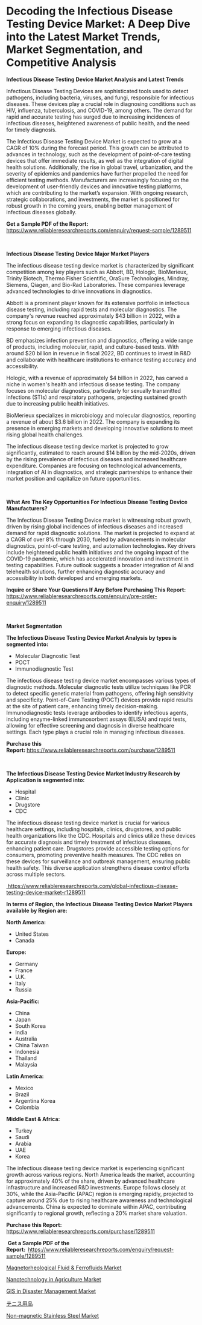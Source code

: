 <p><h1>Decoding the Infectious Disease Testing Device Market: A Deep Dive into the Latest Market Trends, Market Segmentation, and Competitive Analysis</h1></p><p><strong>Infectious Disease Testing Device Market Analysis and Latest Trends</strong></p>
<p><p>Infectious Disease Testing Devices are sophisticated tools used to detect pathogens, including bacteria, viruses, and fungi, responsible for infectious diseases. These devices play a crucial role in diagnosing conditions such as HIV, influenza, tuberculosis, and COVID-19, among others. The demand for rapid and accurate testing has surged due to increasing incidences of infectious diseases, heightened awareness of public health, and the need for timely diagnosis.</p><p>The Infectious Disease Testing Device Market is expected to grow at a CAGR of 10% during the forecast period. This growth can be attributed to advances in technology, such as the development of point-of-care testing devices that offer immediate results, as well as the integration of digital health solutions. Additionally, the rise in global travel, urbanization, and the severity of epidemics and pandemics have further propelled the need for efficient testing methods. Manufacturers are increasingly focusing on the development of user-friendly devices and innovative testing platforms, which are contributing to the market’s expansion. With ongoing research, strategic collaborations, and investments, the market is positioned for robust growth in the coming years, enabling better management of infectious diseases globally.</p></p>
<p><strong>Get a Sample PDF of the Report:&nbsp;</strong> <a href="https://www.reliableresearchreports.com/enquiry/request-sample/1289511?utm_campaign=48&utm_medium=2&utm_source=Github&utm_content=ia&utm_term=29032025&utm_id=infectious-disease-testing-device">https://www.reliableresearchreports.com/enquiry/request-sample/1289511</a></p>
<p>&nbsp;</p>
<p><strong>Infectious Disease Testing Device Major Market Players</strong></p>
<p><p>The infectious disease testing device market is characterized by significant competition among key players such as Abbott, BD, Hologic, BioMerieux, Trinity Biotech, Thermo Fisher Scientific, OraSure Technologies, Mindray, Siemens, Qiagen, and Bio-Rad Laboratories. These companies leverage advanced technologies to drive innovations in diagnostics.</p><p>Abbott is a prominent player known for its extensive portfolio in infectious disease testing, including rapid tests and molecular diagnostics. The company's revenue reached approximately $43 billion in 2022, with a strong focus on expanding its diagnostic capabilities, particularly in response to emerging infectious diseases.</p><p>BD emphasizes infection prevention and diagnostics, offering a wide range of products, including molecular, rapid, and culture-based tests. With around $20 billion in revenue in fiscal 2022, BD continues to invest in R&D and collaborate with healthcare institutions to enhance testing accuracy and accessibility.</p><p>Hologic, with a revenue of approximately $4 billion in 2022, has carved a niche in women's health and infectious disease testing. The company focuses on molecular diagnostics, particularly for sexually transmitted infections (STIs) and respiratory pathogens, projecting sustained growth due to increasing public health initiatives.</p><p>BioMerieux specializes in microbiology and molecular diagnostics, reporting a revenue of about $3.6 billion in 2022. The company is expanding its presence in emerging markets and developing innovative solutions to meet rising global health challenges.</p><p>The infectious disease testing device market is projected to grow significantly, estimated to reach around $14 billion by the mid-2020s, driven by the rising prevalence of infectious diseases and increased healthcare expenditure. Companies are focusing on technological advancements, integration of AI in diagnostics, and strategic partnerships to enhance their market position and capitalize on future opportunities.</p></p>
<p>&nbsp;</p>
<p><strong>What Are The Key Opportunities For Infectious Disease Testing Device Manufacturers?</strong></p>
<p><p>The Infectious Disease Testing Device market is witnessing robust growth, driven by rising global incidences of infectious diseases and increased demand for rapid diagnostic solutions. The market is projected to expand at a CAGR of over 8% through 2030, fueled by advancements in molecular diagnostics, point-of-care testing, and automation technologies. Key drivers include heightened public health initiatives and the ongoing impact of the COVID-19 pandemic, which has accelerated innovation and investment in testing capabilities. Future outlook suggests a broader integration of AI and telehealth solutions, further enhancing diagnostic accuracy and accessibility in both developed and emerging markets.</p></p>
<p><strong>Inquire or Share Your Questions If Any Before Purchasing This Report:</strong> <a href="https://www.reliableresearchreports.com/enquiry/pre-order-enquiry/1289511?utm_campaign=48&utm_medium=2&utm_source=Github&utm_content=ia&utm_term=29032025&utm_id=infectious-disease-testing-device">https://www.reliableresearchreports.com/enquiry/pre-order-enquiry/1289511</a></p>
<p>&nbsp;</p>
<p><strong>Market Segmentation</strong></p>
<p><strong>The Infectious Disease Testing Device Market Analysis by types is segmented into:</strong></p>
<p><ul><li>Molecular Diagnostic Test</li><li>POCT</li><li>Immunodiagnostic Test</li></ul></p>
<p><p>The infectious disease testing device market encompasses various types of diagnostic methods. Molecular diagnostic tests utilize techniques like PCR to detect specific genetic material from pathogens, offering high sensitivity and specificity. Point-of-Care Testing (POCT) devices provide rapid results at the site of patient care, enhancing timely decision-making. Immunodiagnostic tests leverage antibodies to identify infectious agents, including enzyme-linked immunosorbent assays (ELISA) and rapid tests, allowing for effective screening and diagnosis in diverse healthcare settings. Each type plays a crucial role in managing infectious diseases.</p></p>
<p><strong>Purchase this Report:&nbsp;</strong><a href="https://www.reliableresearchreports.com/purchase/1289511?utm_campaign=48&utm_medium=2&utm_source=Github&utm_content=ia&utm_term=29032025&utm_id=infectious-disease-testing-device">https://www.reliableresearchreports.com/purchase/1289511</a></p>
<p>&nbsp;</p>
<p><strong>The Infectious Disease Testing Device Market Industry Research by Application is segmented into:</strong></p>
<p><ul><li>Hospital</li><li>Clinic</li><li>Drugstore</li><li>CDC</li></ul></p>
<p><p>The infectious disease testing device market is crucial for various healthcare settings, including hospitals, clinics, drugstores, and public health organizations like the CDC. Hospitals and clinics utilize these devices for accurate diagnosis and timely treatment of infectious diseases, enhancing patient care. Drugstores provide accessible testing options for consumers, promoting preventive health measures. The CDC relies on these devices for surveillance and outbreak management, ensuring public health safety. This diverse application strengthens disease control efforts across multiple sectors.</p></p>
<p><a href="https://www.reliableresearchreports.com/global-infectious-disease-testing-device-market-r1289511?utm_campaign=48&utm_medium=2&utm_source=Github&utm_content=ia&utm_term=29032025&utm_id=infectious-disease-testing-device">&nbsp;https://www.reliableresearchreports.com/global-infectious-disease-testing-device-market-r1289511</a></p>
<p><strong>In terms of Region, the Infectious Disease Testing Device Market Players available by Region are:</strong></p>
<p>
    <p> <strong> North America: </strong>
        <ul>
            <li>United States</li>
            <li>Canada</li>
        </ul>
        </p> 
    <p> <strong> Europe: </strong>
        <ul>
            <li>Germany</li>
            <li>France</li>
            <li>U.K.</li>
            <li>Italy</li>
            <li>Russia</li>
        </ul>
        </p> 
    <p> <strong> Asia-Pacific: </strong>
        <ul>
            <li>China</li>
            <li>Japan</li>
            <li>South Korea</li>
            <li>India</li>
            <li>Australia</li>
            <li>China Taiwan</li>
            <li>Indonesia</li>
            <li>Thailand</li>
            <li>Malaysia</li>
        </ul>
        </p> 
    <p> <strong> Latin America: </strong>
        <ul>
            <li>Mexico</li>
            <li>Brazil</li>
            <li>Argentina Korea</li>
            <li>Colombia</li>
        </ul>
        </p> 
    <p> <strong> Middle East & Africa: </strong>
        <ul>
            <li>Turkey</li>
            <li>Saudi</li>
            <li>Arabia</li>
            <li>UAE</li>
            <li>Korea</li>
        </ul>
    </p>
    </p>
<p><p>The infectious disease testing device market is experiencing significant growth across various regions. North America leads the market, accounting for approximately 40% of the share, driven by advanced healthcare infrastructure and increased R&D investments. Europe follows closely at 30%, while the Asia-Pacific (APAC) region is emerging rapidly, projected to capture around 25% due to rising healthcare awareness and technological advancements. China is expected to dominate within APAC, contributing significantly to regional growth, reflecting a 20% market share valuation.</p></p>
<p><strong>Purchase this Report: </strong><a href="https://www.reliableresearchreports.com/purchase/1289511?utm_campaign=48&utm_medium=2&utm_source=Github&utm_content=ia&utm_term=29032025&utm_id=infectious-disease-testing-device">https://www.reliableresearchreports.com/purchase/1289511</a></p>
<p>&nbsp;<strong>Get a Sample PDF of the Report:&nbsp;&nbsp;</strong><a href="https://www.reliableresearchreports.com/enquiry/request-sample/1289511?utm_campaign=48&utm_medium=2&utm_source=Github&utm_content=ia&utm_term=29032025&utm_id=infectious-disease-testing-device">https://www.reliableresearchreports.com/enquiry/request-sample/1289511</a></p>
<p><strong></strong></p>
<p><p><a href="https://github.com/berkemiars2j/Market-Research-Report-List-1/blob/main/magnetorheological-fluid-ferrofluids-market.md?utm_campaign=48&utm_medium=2&utm_source=Github&utm_content=ia&utm_term=29032025&utm_id=infectious-disease-testing-device">Magnetorheological Fluid & Ferrofluids Market</a></p><p><a href="https://github.com/djihencygnel74/Market-Research-Report-List-1/blob/main/nanotechnology-in-agriculture-market.md?utm_campaign=48&utm_medium=2&utm_source=Github&utm_content=ia&utm_term=29032025&utm_id=infectious-disease-testing-device">Nanotechnology in Agriculture Market</a></p><p><a href="https://github.com/zymerivarrik6/Market-Research-Report-List-1/blob/main/gis-in-disaster-management-market.md?utm_campaign=48&utm_medium=2&utm_source=Github&utm_content=ia&utm_term=29032025&utm_id=infectious-disease-testing-device">GIS in Disaster Management Market</a></p><p><a href="https://github.com/lababdou/Market-Research-Report-List-7/blob/main/955983350716.md?utm_campaign=48&utm_medium=2&utm_source=Github&utm_content=ia&utm_term=29032025&utm_id=infectious-disease-testing-device">テニス用品</a></p><p><a href="https://github.com/kaforarvero/Market-Research-Report-List-1/blob/main/non-magnetic-stainless-steel-market.md?utm_campaign=48&utm_medium=2&utm_source=Github&utm_content=ia&utm_term=29032025&utm_id=infectious-disease-testing-device">Non-magnetic Stainless Steel Market</a></p></p>